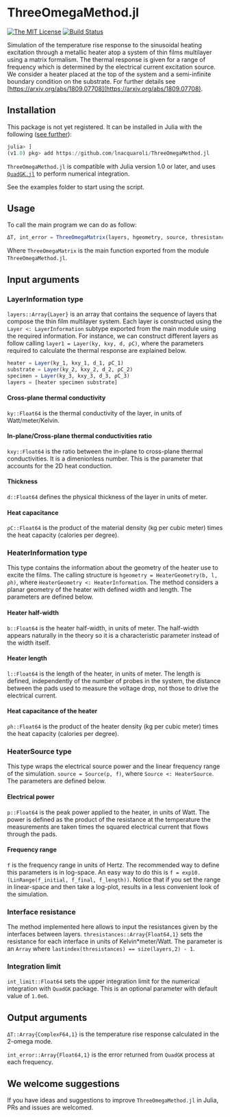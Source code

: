 # ThreeOmegaMethod.jl

[![The MIT License](https://img.shields.io/badge/license-MIT-orange.svg?style=flat-square)](http://opensource.org/licenses/MIT)
[![Build Status](https://travis-ci.com/lnacquaroli/ThreeOmegaMethod.jl.svg?branch=master)](https://travis-ci.com/lnacquaroli/ThreeOmegaMethod.jl)

Simulation of the temperature rise response to the sinusoidal heating excitation through a metallic heater atop a system of thin films multilayer using a matrix formalism. The thermal response is given for a range of frequency which is determined by the electrical current excitation source. We consider a heater placed at the top of the system and a semi-infinite boundary condition on the substrate. For further details see [https://arxiv.org/abs/1809.07708](https://arxiv.org/abs/1809.07708).

## Installation

This package is not yet registered. It can be installed in Julia with the following ([see further](https://docs.julialang.org/en/v1/stdlib/Pkg/index.html#Adding-unregistered-packages-1)):
```julia
julia> ]
(v1.0) pkg> add https://github.com/lnacquaroli/ThreeOmegaMethod.jl
```

`ThreeOmegaMethod.jl` is compatible with Julia version 1.0 or later, and uses [`QuadGK.jl`](https://github.com/JuliaMath/QuadGK.jl) to perform numerical integration.

See the examples folder to start using the script.

## Usage

To call the main program we can do as follow:

```julia
ΔT, int_error = ThreeOmegaMatrix(layers, hgeometry, source, thresistances, int_limit=1.0e6)
```

Where `ThreeOmegaMatrix` is the main function exported from the module `ThreeOmegaMethod.jl`.

## Input arguments

### LayerInformation type

`layers::Array{Layer}` is an array that contains the sequence of layers that compose the thin film multilayer system. Each layer is constructed using the `Layer <: LayerInformation` subtype exported from the main module using the required information. For instance, we can construct different layers as follow calling `layer1 = Layer(ky, kxy, d, ρC)`, where the parameters required to calculate the thermal response are explained below.
```julia
heater = Layer(ky_1, kxy_1, d_1, ρC_1)
substrate = Layer(ky_2, kxy_2, d_2, ρC_2)
specimen = Layer(ky_3, kxy_3, d_3, ρC_3)
layers = [heater specimen substrate]
```

#### Cross-plane thermal conductivity

`ky::Float64` is the thermal conductivity of the layer, in units of Watt/meter/Kelvin.

#### In-plane/Cross-plane thermal conductivities ratio

`kxy::Float64` is the ratio between the in-plane to cross-plane thermal conductivities. It is a dimenionless number. This is the parameter that accounts for the 2D heat conduction.

#### Thickness

`d::Float64` defines the physical thickness of the layer in units of meter.

#### Heat capacitance

`ρC::Float64` is the product of the material density (kg per cubic meter) times the heat capacity (calories per degree).

### HeaterInformation type

This type contains the information about the geometry of the heater use to excite the films. The calling structure is `hgeometry = HeaterGeometry(b, l, ρh)`, where `HeaterGeometry <: HeaterInformation`. The method considers a planar geometry of the heater with defined width and length. The parameters are defined below.

#### Heater half-width

`b::Float64` is the heater half-width, in units of meter. The half-width appears naturally in the theory so it is a characteristic parameter instead of the width itself.

#### Heater length

`l::Float64` is the length of the heater, in units of meter. The length is defined, independently of the number of probes in the system, the distance between the pads used to measure the voltage drop, not those to drive the electrical current.

#### Heat capacitance of the heater

`ρh::Float64` is the product of the heater density (kg per cubic meter) times the heat capacity (calories per degree).

### HeaterSource type

This type wraps the electrical source power and the linear frequency range of the simulation. `source = Source(p, f)`, where `Source <: HeaterSource`. The parameters are defined below.

#### Electrical power

`p::Float64` is the peak power applied to the heater, in units of Watt. The power is defined as the product of the resistance at the temperature the measurements are taken times the squared electrical current that flows through the pads.

#### Frequency range

`f` is the frequency range in units of Hertz. The recommended way to define this parameters is in log-space. An easy way to do this is `f = exp10.(LinRange(f_initial, f_final, f_length))`. Notice that if you set the range in linear-space and then take a log-plot, results in a less convenient look of the simulation.

### Interface resistance

The method implemented here allows to input the resistances given by the interfaces between layers. `thresistances::Array{Float64,1}` sets the resistance for each interface in units of Kelvin*meter/Watt. The parameter is an `Array` where `lastindex(thresistances) == size(layers,2) - 1`.

### Integration limit

`int_limit::Float64` sets the upper integration limit for the numerical integration with `QuadGK` package. This is an optional parameter with default value of `1.0e6`.

## Output arguments

`ΔT::Array{ComplexF64,1}` is the temperature rise response calculated in the 2-omega mode.

`int_error::Array{Float64,1}` is the error returned from `QuadGK` process at each frequency.

## We welcome suggestions

If you have ideas and suggestions to improve `ThreeOmegaMethod.jl` in Julia, PRs and issues are welcomed.
